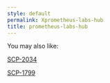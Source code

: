 ```yaml
---
style: default
permalink: Xprometheus-labs-hub
title: prometheus-labs-hub
---
```

You may also like:

[SCP-2034](http://scp-wiki.net/scp-2034)

[SCP-1799](http://scp-wiki.net/scp-1799)
